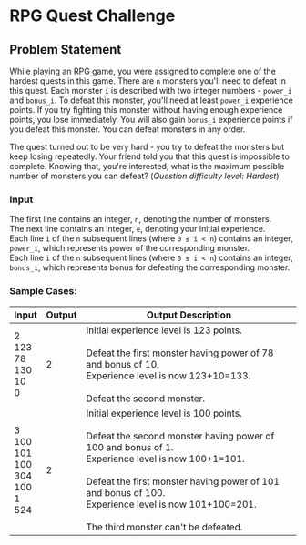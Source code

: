 # RPG Quest Challenge

## Problem Statement

While playing an RPG game, you were assigned to complete one of the hardest quests in this game. There are `n` monsters you'll need to defeat in this quest. Each monster `i` is described with two integer numbers - `power_i` and `bonus_i`. To defeat this monster, you'll need at least `power_i` experience points. If you try fighting this monster without having enough experience points, you lose immediately. You will also gain `bonus_i` experience points if you defeat this monster. You can defeat monsters in any order.

The quest turned out to be very hard - you try to defeat the monsters but keep losing repeatedly. Your friend told you that this quest is impossible to complete. Knowing that, you're interested, what is the maximum possible number of monsters you can defeat? (*Question difficulty level: Hardest*)

### Input

The first line contains an integer, `n`, denoting the number of monsters.  
The next line contains an integer, `e`, denoting your initial experience.  
Each line `i` of the `n` subsequent lines (where `0 ≤ i < n`) contains an integer, `power_i`, which represents power of the corresponding monster.  
Each line `i` of the `n` subsequent lines (where `0 ≤ i < n`) contains an integer, `bonus_i`, which represents bonus for defeating the corresponding monster.

### Sample Cases:

| Input | Output | Output Description |
|-------|--------|---------------------|
| 2<br>123<br>78<br>130<br>10<br>0 | 2 | Initial experience level is 123 points.<br><br>Defeat the first monster having power of 78 and bonus of 10.<br>Experience level is now 123+10=133.<br><br>Defeat the second monster. |
| 3<br>100<br>101<br>100<br>304<br>100<br>1<br>524 | 2 | Initial experience level is 100 points.<br><br>Defeat the second monster having power of 100 and bonus of 1.<br>Experience level is now 100+1=101.<br><br>Defeat the first monster having power of 101 and bonus of 100.<br>Experience level is now 101+100=201.<br><br>The third monster can't be defeated. |
